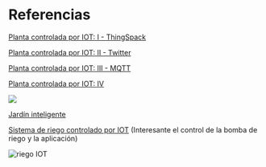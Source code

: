 # Referencias


[Planta controlada por IOT: I - ThingSpack](http://blog.filipeflop.com/wireless/planta-iot-com-esp8266-nodemcu.html)

[Planta controlada por IOT: II - Twitter](http://blog.filipeflop.com/wireless/planta-iot-com-esp8266-nodemcu-parte-2.html)

[Planta controlada por IOT: III - MQTT](http://blog.filipeflop.com/arduino/planta-iot-com-esp8266-nodemcu-parte-3.html)

[Planta controlada por IOT: IV](http://blog.filipeflop.com/arduino/planta-iot-com-esp8266-nodemcu-parte-4.html)

![](http://blog.filipeflop.com/wp-content/uploads/2017/06/PROJETO_COMPLETO.jpg)

[Jardín inteligente](https://descubrearduino.com/jardin-inteligente/)

[Sistema de riego controlado por IOT](https://www.instructables.com/id/IoT-Automatic-Plant-Watering-System/)
(Interesante el control de la bomba de riego y la aplicación)

![riego IOT](https://cdn.instructables.com/FQT/2DOL/J44FTRLB/FQT2DOLJ44FTRLB.MEDIUM.jpg?width=614)
